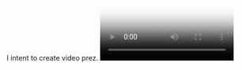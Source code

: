 
I intent to create video prez.
<video poster="video.jpg" height="480" width="270" preload="auto" controls autoplay loop>



